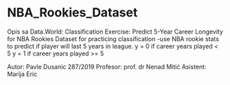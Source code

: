 # NBA_Rookies_Dataset
Opis sa Data.World:
Classification Exercise: Predict 5-Year Career Longevity for NBA Rookies
Dataset for practicing classification -use NBA rookie stats to predict if player will last 5 years in league.
y = 0 if career years played < 5
y = 1 if career years played >= 5

Autor: Pavle Dusanic 287/2019
Profesor: prof. dr Nenad Mitić
Asistent: Marija Eric
